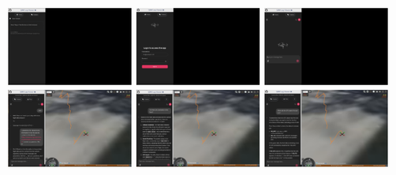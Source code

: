 <div align="center">
    <div style="display: flex; justify-content: center; gap: 10px; margin-bottom: 10px;">
        <img src="images/image-1.png" width="250" />
        <img src="images/image-2.png" width="250" />
        <img src="images/image-3.png" width="250" />
    </div>
    <div style="display: flex; justify-content: center; gap: 10px;">
        <img src="images/image-4.png" width="250" />
        <img src="images/image-5.png" width="250" />
        <img src="images/image-6.png" width="250" />
    </div>
</div>